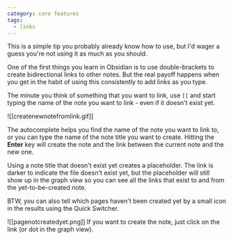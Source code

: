 ```yaml
---
category: core features
tags:
  - links
---
```

This is a simple tip you probably already know how to use, but I'd wager a guess you're not using it as much as you should.

One of the first things you learn in Obsidian is to use double-brackets to create bidirectional links to other notes. But the real payoff happens when you get in the habit of using this consistently to add links as you type.

The minute you think of something that you want to link, use `[[` and start typing the name of the note you want to link - even if it doesn't exist yet.

![[createnewnotefromlink.gif]]

The autocomplete helps you find the name of the note you want to link to, or you can type the name of the note title you want to create. Hitting the **Enter** key will create the note and the link between the current note and the new one.

Using a note title that doesn't exist yet creates a placeholder. The link is darker to indicate the file doesn't exist yet, but the placeholder will still show up in the graph view so you can see all the links that exist to and from the yet-to-be-created note.

BTW, you can also tell which pages haven't been created yet by a small icon in the results using the Quick Switcher.

![[pagenotcreatedyet.png]]
If you want to create the note, just click on the link (or dot in the graph view).